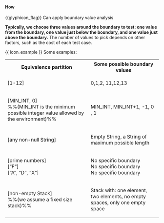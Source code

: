 <div id="title">

#### How

</div>

<span id="prereqs"></span>

<span id="outcomes">{{glyphicon_flag}} Can apply boundary value analysis</span>

<div id="body">

**Typically, we choose three values around the boundary to test: one value from the boundary, one value just below the boundary, and one value just above the boundary.** The number of values to pick depends on other factors, such as the cost of each test case.

<tip-box> 

{{ icon_example }} Some examples:

<table class="table">
  <tr>
    <th>Equivalence partition</th>
    <th>Some possible boundary values</th>
  </tr>
  <tr>
  <td>
      
[1-12]
      
  </td>
  <td>
      
0,1,2, 11,12,13
      
  </td>
  </tr>
  <tr>
  <td>
      
[MIN_INT, 0]<br>
%%(MIN_INT is the minimum possible integer value allowed by the environment)%%
      
  </td>
  <td>
      
MIN_INT, MIN_INT+1, -1, 0 , 1
      
  </td>
  </tr>
  <tr>
  <td>
      
[any non-null String]
      
  </td>
  <td>
      
Empty String, a String of maximum possible length
      
  </td>
  </tr>
  <tr>
  <td>
      
[prime numbers]<br>
[“F”]<br>
[“A”, “D”, “X”]
      
  </td>
  <td>
      
No specific boundary<br>
No specific boundary<br>
No specific boundary
      
  </td>
  </tr>
  <tr>
  <td>
      
[non-empty Stack]<br>
%%(we assume a fixed size stack)%%
      
  </td>
  <td>
      
Stack with: one element, two elements, no empty spaces, only one empty space
      
  </td>
  </tr>
</table>

</tip-box>


</div>

<div id="extras">
</div>